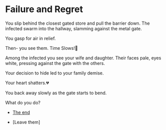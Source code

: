 # Failure and Regret

You slip behind the closest gated store and pull the barrier down.
The infected swarm into the hallway, slamming against the metal gate.

You gasp for air in relief.

Then- you see them. Time Slows!🥘

Among the infected you see your wife and daughter. Their faces pale, eyes white, pressing against the gate with the others.

Your decision to hide led to your family demise. 

Your heart shatters.💔

You back away slowly as the gate starts to bend.

What do you do?

- [The end](./scene6C.md)

- [Leave them]